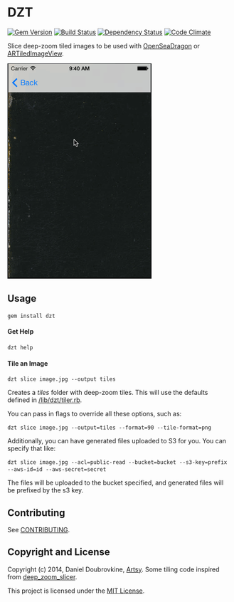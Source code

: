 DZT
===

[![Gem Version](http://img.shields.io/gem/v/dzt.svg)](http://badge.fury.io/rb/dzt)
[![Build Status](http://img.shields.io/travis/dblock/dzt.svg)](https://travis-ci.org/dblock/dzt)
[![Dependency Status](https://gemnasium.com/dblock/dzt.svg)](https://gemnasium.com/dblock/dzt)
[![Code Climate](https://codeclimate.com/github/dblock/dzt.svg)](https://codeclimate.com/github/dblock/dzt)

Slice deep-zoom tiled images to be used with [OpenSeaDragon](http://openseadragon.github.io/) or [ARTiledImageView](https://github.com/dblock/ARTiledImageView).

![](screenshots/goya.gif)

## Usage

```
gem install dzt
```

#### Get Help

```
dzt help
```

#### Tile an Image

```
dzt slice image.jpg --output tiles
```

Creates a *tiles* folder with deep-zoom tiles. This will use the defaults defined in [/lib/dzt/tiler.rb](/lib/dzt/tiler.rb#L7-L10).

You can pass in flags to override all these options, such as:

```
dzt slice image.jpg --output=tiles --format=90 --tile-format=png
```

Additionally, you can have generated files uploaded to S3 for you. You can specify that like:

```
dzt slice image.jpg --acl=public-read --bucket=bucket --s3-key=prefix --aws-id=id --aws-secret=secret
```

The files will be uploaded to the bucket specified, and generated files will be prefixed by the s3 key.


## Contributing

See [CONTRIBUTING](CONTRIBUTING.md).

## Copyright and License

Copyright (c) 2014, Daniel Doubrovkine, [Artsy](http://artsy.github.io). Some tiling code inspired from [deep_zoom_slicer](https://github.com/meso-unimpressed/deep_zoom_slicer).

This project is licensed under the [MIT License](LICENSE.md).
